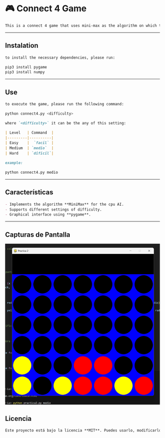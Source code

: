 # 🎮 Connect 4 Game

```markdown
This is a connect 4 game that uses mini-max as the algorithm on which the cpu operates
```

---

## Instalation

```markdown
to install the necessary dependencies, please run:
```

```bash
pip3 install pygame
pip3 install numpy
```

---

## Use

```markdown
to execute the game, please run the following command:
```

```bash
python connect4.py <difficulty>
```

```markdown
where `<difficulty>` it can be the any of this setting:
```

```markdown
| Level   | Command  |
|---------|----------|
| Easy    |  `facil` |
| Medium  | `medio`  |
| Hard    | `dificil`|
```

```markdown
example:
```

```bash
python connect4.py medio
```

---

## Características

```markdown
- Implements the algorithm **MiniMax** for the cpu AI.  
- Supports different settings of difficulty.  
- Graphical interface using **pygame**.  
```

---

## Capturas de Pantalla

![Captura del juego](images/screenshot.png)

## Licencia

```markdown
Este proyecto está bajo la licencia **MIT**. Puedes usarlo, modificarlo y compartirlo libremente.  
```
